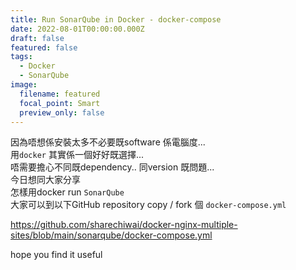 ```yaml
---
title: Run SonarQube in Docker - docker-compose
date: 2022-08-01T00:00:00.000Z
draft: false
featured: false
tags:
  - Docker
  - SonarQube
image:
  filename: featured
  focal_point: Smart
  preview_only: false
---
```

因為唔想係安裝太多不必要既software 係電腦度...  
用`docker` 其實係一個好好既選擇...  
唔需要擔心不同既dependency.. 同version 既問題...  
今日想同大家分享  
怎樣用docker run `SonarQube`  
大家可以到以下GitHub repository copy / fork 個 `docker-compose.yml`  

https://github.com/sharechiwai/docker-nginx-multiple-sites/blob/main/sonarqube/docker-compose.yml

hope you find it useful